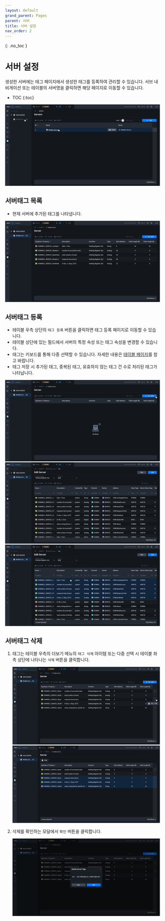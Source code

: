 ```yaml
---
layout: default
grand_parent: Pages
parent: 서버
title: 서버 설정
nav_order: 2
---
```


{: .no_toc }
# 서버 설정
생성한 서버에는 태그 페이지에서 생성한 태그를 등록하여 관리할 수 있습니다. 서브 내비게이션 또는 테이블의 서버명을 클릭하면 해당 페이지로 이동할 수 있습니다. 

- TOC
{:toc}

![Server Tag Page - Nav Button](./server-title-cell.png)


## 서버태그 목록
- 현재 서버에 추가된 태그를 나타냅니다. 

![Server Tag List](./server-tags.png)

## 서버태그 등록
- 테이블 우측 상단의 `태그 등록` 버튼을 클릭하면 태그 등록 페이지로 이동할 수 있습니다.
- 테이블 상단에 있는 필드에서 서버의 특정 속성 또는 태그 속성을 변경할 수 있습니다.
- 태그는 키보드를 통해 다중 선택할 수 있습니다. 자세한 내용은 [테이블 페이지](../../../components/table/#선택)를 참고 바랍니다.
- 태그 저장 시 추가된 태그, 중복된 태그, 유효하지 않는 태그 건 수로 처리된 태그가 나타납니다.

![Server Tag - Edit Button](./server-tags-edit-button.png)
![Server Tag - Edit](./server-tags-edit.png)
![Server Tag - Selected](./server-tags-edit-selected.png)

## 서버태그 삭제
1. 태그는 테이블 우측의 더보기 메뉴의 `태그 삭제` 아이템 또는 다중 선택 시 테이블 좌측 상단에 나타나는 `삭제` 버튼을 클릭합니다.

    ![Server Tag - Delete](./server-tags-delete.png)
    ![Server Tag - Multi Delete](./server-tags-multi-delete.png)

2. 삭제를 확인하는 모달에서 `확인` 버튼을 클릭합니다.

    ![Server Tag - Delete Modal](./server-tags-delete-modal.png)

